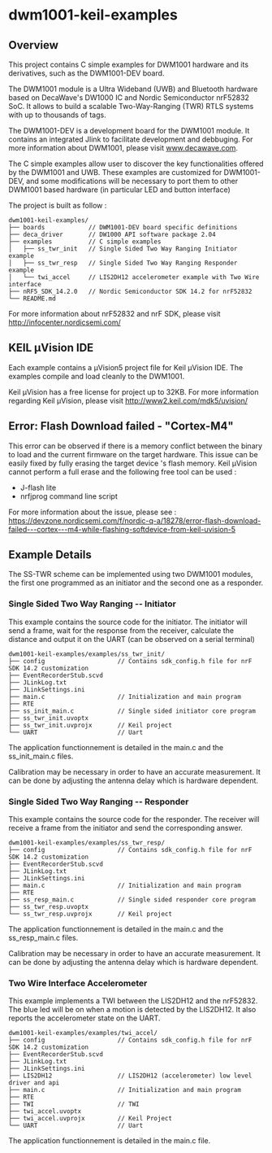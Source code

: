 # dwm1001-keil-examples
## Overview

This project contains C simple examples for DWM1001 hardware and its derivatives, such as the DWM1001-DEV board.

The DWM1001 module is a Ultra Wideband (UWB) and Bluetooth hardware based on DecaWave's DW1000 IC and Nordic Semiconductor nrF52832 SoC. It allows to build a scalable Two-Way-Ranging (TWR) RTLS systems with up to thousands of tags. 

The DWM1001-DEV is a development board for the DWM1001 module. It contains an integrated Jlink to facilitate development and debbuging.
For more information about DWM1001, please visit www.decawave.com.

The C simple examples allow user to discover the key functionalities offered by the DWM1001 and UWB. These examples are customized for DWM1001-DEV, and some modifications will be necessary to port them to other DWM1001 based hardware (in particular LED and button interface)

The project is built as follow : 
```
dwm1001-keil-examples/
├── boards            // DWM1001-DEV board specific definitions
├── deca_driver       // DW1000 API software package 2.04 
├── examples          // C simple examples 
│   ├── ss_twr_init   // Single Sided Two Way Ranging Initiator example
│   ├── ss_twr_resp   // Single Sided Two Way Ranging Responder example
│   └── twi_accel     // LIS2DH12 accelerometer example with Two Wire interface 
├── nRF5_SDK_14.2.0   // Nordic Semiconductor SDK 14.2 for nrF52832
└── README.md
```
For more information about nrF52832 and nrF SDK, please visit http://infocenter.nordicsemi.com/


## KEIL µVision IDE

Each example contains a µVision5 project file for Keil µVision IDE. The examples compile and load cleanly to the DWM1001. 

Keil µVision has a free license for project up to 32KB. For more information regarding Keil µVision, please visit http://www2.keil.com/mdk5/uvision/

## Error: Flash Download failed - "Cortex-M4"

This error can be observed if there is a memory conflict between the binary to load and the current firmware on the target hardware. This issue can be easily fixed by fully erasing the target device 's flash memory. Keil µVision cannot perform a full erase and the following free tool can be used :

* J-flash lite 
* nrfjprog command line script

For more information about the issue, please see :
https://devzone.nordicsemi.com/f/nordic-q-a/18278/error-flash-download-failed---cortex---m4-while-flashing-softdevice-from-keil-uvision-5

## Example Details 

The SS-TWR scheme can be implemented using two DWM1001 modules, the first one programmed as an initiator and the second one as a responder.

### Single Sided Two Way Ranging -- Initiator

This example contains the source code for the initiator. The initiator will send a frame, wait for the response from the receiver, calculate the distance and output it on the UART (can be observed on a serial terminal)

```
dwm1001-keil-examples/examples/ss_twr_init/
├── config                    // Contains sdk_config.h file for nrF SDK 14.2 customization
├── EventRecorderStub.scvd
├── JLinkLog.txt
├── JLinkSettings.ini
├── main.c                    // Initialization and main program
├── RTE
├── ss_init_main.c            // Single sided initiator core program
├── ss_twr_init.uvoptx
├── ss_twr_init.uvprojx       // Keil project
└── UART                      // Uart 
```
The application functionnement is detailed in the main.c and the ss_init_main.c files. 

Calibration may be necessary in order to have an accurate measurement. It can be done by adjusting the antenna delay which is hardware dependent. 

### Single Sided Two Way Ranging -- Responder

This example contains the source code for the responder. The receiver will receive a frame from the initiator and send the corresponding answer.

```
dwm1001-keil-examples/examples/ss_twr_resp/
├── config                    // Contains sdk_config.h file for nrF SDK 14.2 customization
├── EventRecorderStub.scvd
├── JLinkLog.txt
├── JLinkSettings.ini
├── main.c                    // Initialization and main program
├── RTE
├── ss_resp_main.c            // Single sided responder core program
├── ss_twr_resp.uvoptx
└── ss_twr_resp.uvprojx       // Keil project
```
The application functionnement is detailed in the main.c and the ss_resp_main.c files. 

Calibration may be necessary in order to have an accurate measurement. It can be done by adjusting the antenna delay which is hardware dependent. 

### Two Wire Interface Accelerometer

This example implements a TWI between the LIS2DH12 and the nrF52832. 
The blue led will be on when a motion is detected by the LIS2DH12. It also reports the accelerometer state on the UART.

```
dwm1001-keil-examples/examples/twi_accel/
├── config                    // Contains sdk_config.h file for nrF SDK 14.2 customization
├── EventRecorderStub.scvd
├── JLinkLog.txt
├── JLinkSettings.ini
├── LIS2DH12                  // LIS2DH12 (accelerometer) low level driver and api
├── main.c                    // Initialization and main program
├── RTE
├── TWI                       // TWI
├── twi_accel.uvoptx
├── twi_accel.uvprojx         // Keil Project
└── UART                      // Uart
```
The application functionnement is detailed in the main.c file.





